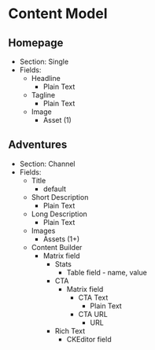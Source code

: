# Content Model
## Homepage
- Section: Single
- Fields:
  - Headline
    - Plain Text
  - Tagline
    - Plain Text
  - Image
    - Asset (1)

## Adventures
- Section: Channel
- Fields:
  - Title
    - default
  - Short Description
    - Plain Text
  - Long Description
    - Plain Text
  - Images
    - Assets (1+)
  - Content Builder
    - Matrix field
      - Stats
        - Table field - name, value
      - CTA
        - Matrix field
          - CTA Text
            - Plain Text
          - CTA URL
            - URL
      - Rich Text
        - CKEditor field
